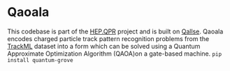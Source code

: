 # Qaoala
This codebase is part of the [HEP.QPR](https://hep-qpr.lbl.gov/) project and is built on [Qallse](https://github.com/derlin/hepqpr-qallse). Qaoala encodes charged particle track pattern recognition problems from the [TrackML](https://www.kaggle.com/c/trackml-particle-identification/data) dataset into a form which can be solved using a Quantum Approximate Optimization Algorithm (QAOA)on a gate-based machine. 
`pip install quantum-grove`
